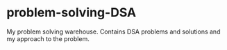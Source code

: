 # problem-solving-DSA
My problem solving warehouse. Contains DSA problems and solutions and my approach to the problem.
